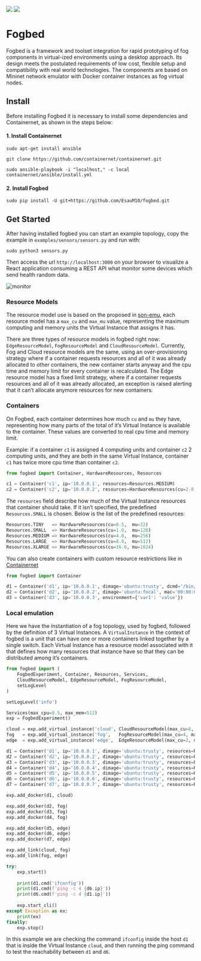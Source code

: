 ![](https://img.shields.io/badge/python-3.8+-blue.svg)
![](https://img.shields.io/badge/Ubuntu-20.04-orange.svg)
# Fogbed

Fogbed is a framework and toolset integration for rapid prototyping of fog components in virtual-ized environments using a desktop approach. Its design meets the postulated requirements of low cost, flexible setup and compatibility with real world technologies. The components are based on Mininet network emulator with Docker container instances as fog virtual nodes.

## Install

Before installing Fogbed it is necessary to install some dependencies and Containernet, as shown in the steps below:


#### 1. Install Containernet
```
sudo apt-get install ansible
```

```
git clone https://github.com/containernet/containernet.git
```

```
sudo ansible-playbook -i "localhost," -c local containernet/ansible/install.yml
```

#### 2. Install Fogbed
```
sudo pip install -U git+https://github.com/EsauM10/fogbed.git
```

## Get Started
After having installed fogbed you can start an example topology, copy the example in `examples/sensors/sensors.py` and run with:
```
sudo python3 sensors.py
```
Then access the url `http://localhost:3000` on your browser to visualize a React application consuming a REST API what monitor some devices which send health random data.

![monitor](https://user-images.githubusercontent.com/33939999/202031666-45889ae0-49ee-4a5e-a7a6-94f1705a8a08.jpeg)

### Resource Models
The resource model use is based on the proposed in [son-emu](https://github.com/sonata-nfv/son-emu), each resource model has a `max_cu` and `max_mu` value, representing the maximum computing and memory units the Virtual Instance that assigns it has.

There are three types of resource models in fogbed right now: `EdgeResourceModel`, `FogResourceModel` and `CloudResourceModel`. Currently, Fog and Cloud resource models are the same, using an over-provisioning strategy where if a container requests resources and all of it was already allocated to other containers, the new container starts anyway and the cpu time and memory limit for every container is recalculated. The Edge resource model has a fixed limit strategy, where if a container requests resources and all of it was already allocated, an exception is raised alerting that it can’t allocate anymore resources for new containers.


### Containers
On Fogbed, each container determines how much `cu` and `mu` they have, representing how many parts of the total of it’s Virtual Instance is available to the container. These values are converted to real cpu time and memory limit.

Example: if a container `c1` is assigned 4 computing units and container `c2` 2 computing units, and they are both in the same Virtual Instance, container `c1` has twice more cpu time than container `c2`.

```python
from fogbed import Container, HardwareResources, Resources

c1 = Container('c1', ip='10.0.0.1', resources=Resources.MEDIUM)
c2 = Container('c2', ip='10.0.0.2', resources=HardwareResources(cu=2.0, mu=128))
```

The `resources` field describe how much of the Virtual Instance resources that container should take. If it isn’t specified, the predefined `Resources.SMALL` is chosen. Below is the list of the predefined resources:

```python
Resources.TINY   => HardwareResources(cu=0.5,  mu=32)
Resources.SMALL  => HardwareResources(cu=1.0,  mu=128)
Resources.MEDIUM => HardwareResources(cu=4.0,  mu=256)
Resources.LARGE  => HardwareResources(cu=8.0,  mu=512)
Resources.XLARGE => HardwareResources(cu=16.0, mu=1024)
```

You can also create containers with custom resource restrictions like in [Containernet](https://github.com/containernet/containernet/wiki#method-containernetadddocker)
```python
from fogbed import Container

d1 = Container('d1', ip='10.0.0.1', dimage='ubuntu:trusty', dcmd='/bin/bash')
d2 = Container('d2', ip='10.0.0.2', dimage='ubuntu:focal', mac='00:00:00:00:00:02')
d3 = Container('d3', ip='10.0.0.3', environment={'var1': 'value'})
```

### Local emulation
Here we have the instantiation of a fog topology, used by fogbed, followed by the definition of 3 Virtual Instances. A `VirtualInstance` in the context of fogbed is a unit that can have one or more containers linked together by a single switch. Each Virtual Instance has a resource model associated with it that defines how many resources that instance have so that they can be distributed among it’s containers.
```python
from fogbed import (
    FogbedExperiment, Container, Resources, Services,
    CloudResourceModel, EdgeResourceModel, FogResourceModel,
    setLogLevel
)

setLogLevel('info')

Services(max_cpu=0.5, max_mem=512)
exp = FogbedExperiment()

cloud = exp.add_virtual_instance('cloud', CloudResourceModel(max_cu=8, max_mu=1024))
fog   = exp.add_virtual_instance('fog',   FogResourceModel(max_cu=4, max_mu=512))
edge  = exp.add_virtual_instance('edge',  EdgeResourceModel(max_cu=2, max_mu=256))

d1 = Container('d1', ip='10.0.0.1', dimage='ubuntu:trusty', resources=Resources.SMALL)
d2 = Container('d2', ip='10.0.0.2', dimage='ubuntu:trusty', resources=Resources.SMALL)
d3 = Container('d3', ip='10.0.0.3', dimage='ubuntu:trusty', resources=Resources.SMALL)
d4 = Container('d4', ip='10.0.0.4', dimage='ubuntu:trusty', resources=Resources.SMALL)
d5 = Container('d5', ip='10.0.0.5', dimage='ubuntu:trusty', resources=Resources.SMALL)
d6 = Container('d6', ip='10.0.0.6', dimage='ubuntu:trusty', resources=Resources.SMALL)
d7 = Container('d7', ip='10.0.0.7', dimage='ubuntu:trusty', resources=Resources.SMALL)

exp.add_docker(d1, cloud)

exp.add_docker(d2, fog)
exp.add_docker(d3, fog)
exp.add_docker(d4, fog)

exp.add_docker(d5, edge)
exp.add_docker(d6, edge)
exp.add_docker(d7, edge)

exp.add_link(cloud, fog)
exp.add_link(fog, edge)

try:
    exp.start()
    
    print(d1.cmd('ifconfig'))
    print(d1.cmd(f'ping -c 4 {d6.ip}'))
    print(d6.cmd(f'ping -c 4 {d1.ip}'))
    
    exp.start_cli()
except Exception as ex: 
    print(ex)
finally:
    exp.stop()

```
In this example we are checking the command `ifconfig` inside the host `d1` that is inside the Virtual Instance `cloud`, and then running the ping command to test the reachability between `d1` and `d6`.

